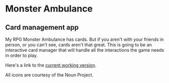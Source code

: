 # Monster Ambulance
## Card management app

My RPG Monster Ambulance has cards. But if you aren't with your friends in person, or you can't see, cards aren't that great. This is going to be an interactive card manager that will handle all the interactions the game needs in order to play.

Here's a link to the [current working version](https://colin-fredericks.github.io/monster_ambulance/road_cards.html).

All icons are courtesy of the Noun Project.
